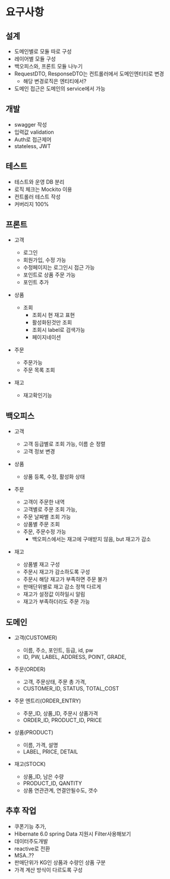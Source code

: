 # 요구사항

## 설계
- 도메인별로 모듈 따로 구성
- 레이어별 모듈 구성
- 백오피스와, 프론트 모듈 나누기
- RequestDTO, ResponseDTO는 컨트롤러에서 도메인엔티티로 변경
  - 해당 변경로직은 엔티티에서?
- 도메인 접근은 도메인의 service에서 가능


## 개발
- swagger 작성
- 입력값 validation
- Auth로 접근제어
- stateless, JWT

## 테스트
- 테스트와 운영 DB 분리
- 로직 체크는 Mockito 이용
- 컨트롤러 테스트 작성
- 커버리지 100%

## 프론트
- 고객
  - 로그인
  - 회원가입, 수정 가능
  - 수정페이지는 로그인시 접근 가능
  - 포인트로 상품 주문 가능
  - 포인트 추가 


- 상품
  - 조회
    - 조회시 현 재고 표현 
    - 활성화된것만 조회
    - 조회시 label로 검색가능
    - 페이지네이션


- 주문
  - 주문가능
  - 주문 목록 조회


- 재고
  - 재고확인기능

## 백오피스
- 고객
  - 고객 등급별로 조회 가능, 이름 순 정렬
  - 고객 정보 변경


- 상품
  - 상품 등록, 수정, 활성화 상태


- 주문
  - 고객이 주문한 내역
  - 고객별로 주문 조회 가능,
  - 주문 날짜별 조회 가능
  - 상품별 주문 조회
  - 주문, 주문수정 가능
    - 백오피스에서는 재고에 구애받지 않음, but 재고가 감소 


- 재고
  - 상품별 재고 구성
  - 주문시 재고가 감소하도록 구성
  - 주문시 해당 재고가 부족하면 주문 불가
  - 판매단위별로 재고 감소 정책 다르게
  - 재고가 설정값 이하일시 알림
  - 재고가 부족하더라도 주문 가능


## 도메인
- 고객(CUSTOMER)
   - 이름, 주소, 포인트, 등급, id, pw
   - ID, PW, LABEL, ADDRESS, POINT, GRADE, 

- 주문(ORDER)
   - 고객, 주문상태, 주문 총 가격,
   - CUSTOMER_ID, STATUS, TOTAL_COST

- 주문 엔트리(ORDER_ENTRY)
   - 주문_ID, 상품_ID, 주문시 상품가격
   - ORDER_ID, PRODUCT_ID, PRICE 

- 상품(PRODUCT)
   - 이름, 가격, 설명
   - LABEL, PRICE, DETAIL

- 재고(STOCK)
  - 상품_ID, 남은 수량
  - PRODUCT_ID, QANTITY
  - 상품 연관관계, 연결안될수도, 갯수

## 추후 작업
- 쿠폰기능 추가, 
- Hibernate 6.0 spring Data 지원시 Filter사용해보기
- 데이터주도개발
- reactive로 전환
- MSA..??
- 판매단위가 KG인 상품과 수량인 상품 구분
- 가격 계산 방식이 다르도록 구성